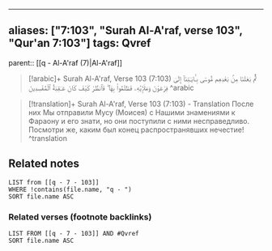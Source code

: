 
---
aliases: ["7:103", "Surah Al-A'raf, verse 103", "Qur'an 7:103"]
tags: Qvref
---

parent:: [[q - Al-A'raf (7)|Al-A'raf]]

> [!arabic]+ Surah Al-A'raf, Verse 103 (7:103)
> <span class="quran-arabic">ثُمَّ بَعَثْنَا مِنۢ بَعْدِهِم مُّوسَىٰ بِـَٔايَـٰتِنَآ إِلَىٰ فِرْعَوْنَ وَمَلَإِي۟هِۦ فَظَلَمُوا۟ بِهَا ۖ فَٱنظُرْ كَيْفَ كَانَ عَـٰقِبَةُ ٱلْمُفْسِدِينَ</span>
^arabic

> [!translation]+ Surah Al-A'raf, Verse 103 (7:103) - Translation
> После них Мы отправили Мусу (Моисея) с Нашими знамениями к Фараону и его знати, но они поступили с ними несправедливо. Посмотри же, каким был конец распространявших нечестие!
^translation



## Related notes
```dataview
LIST from [[q - 7 - 103]]
WHERE !contains(file.name, "q - ")
SORT file.name ASC
```

### Related verses (footnote backlinks)
```dataview
LIST FROM [[q - 7 - 103]] AND #Qvref
SORT file.name ASC
```

